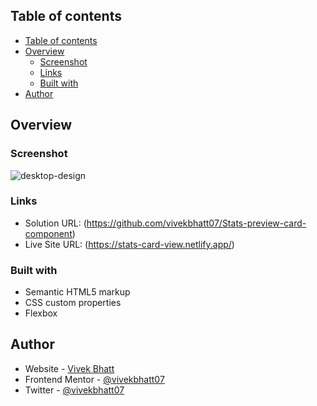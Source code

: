 ## Table of contents

- [Table of contents](#table-of-contents)
- [Overview](#overview)
  - [Screenshot](#screenshot)
  - [Links](#links)
  - [Built with](#built-with)
- [Author](#author)

## Overview

### Screenshot
![desktop-design](https://user-images.githubusercontent.com/93856336/211481458-43145956-2880-4c7f-9d9e-b385e1f3598f.jpg)

### Links

- Solution URL: (https://github.com/vivekbhatt07/Stats-preview-card-component)
- Live Site URL: (https://stats-card-view.netlify.app/)

### Built with

- Semantic HTML5 markup
- CSS custom properties
- Flexbox

## Author

- Website - [Vivek Bhatt](https://vivekinfo.netlify.app/)
- Frontend Mentor - [@vivekbhatt07](https://www.frontendmentor.io/profile/vivekbhatt07)
- Twitter - [@vivekbhatt07](https://twitter.com/vivekbhatt07)

